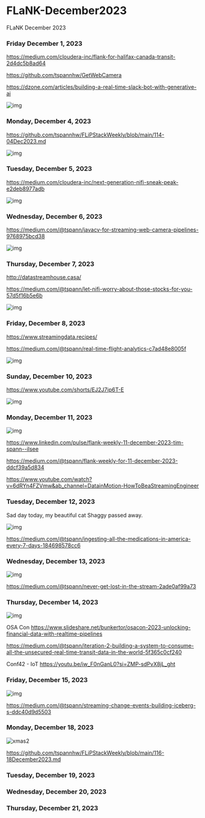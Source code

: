 # FLaNK-December2023
FLaNK December 2023



### Friday December 1, 2023

https://medium.com/cloudera-inc/flank-for-halifax-canada-transit-2d4dc5b8ad64

https://github.com/tspannhw/GetWebCamera

https://dzone.com/articles/building-a-real-time-slack-bot-with-generative-ai

![img](https://github.com/tspannhw/FLiPStackWeekly/blob/main/generatedai/_69642b92-a029-41db-92d3-d9997da138bd.jpeg?raw=true)


### Monday, December 4, 2023


https://github.com/tspannhw/FLiPStackWeekly/blob/main/114-04Dec2023.md

![img](https://github.com/tspannhw/FLiPStackWeekly/blob/main/generatedai/_67d866f1-aee5-4089-b94b-4c810ccecb19.jpeg?raw=true)

### Tuesday, December 5, 2023

https://medium.com/cloudera-inc/next-generation-nifi-sneak-peak-e2deb8977adb


![img](https://github.com/tspannhw/FLiPStackWeekly/blob/main/generatedai/_66c19a27-29c0-4c94-b31b-302993841b71.jpeg?raw=true)


### Wednesday, December 6, 2023

https://medium.com/@tspann/javacv-for-streaming-web-camera-pipelines-9768975bcd38


![img](https://github.com/tspannhw/FLiPStackWeekly/blob/main/generatedai/_62aed7f0-5df7-4f1a-bf9e-4d414c9f9e8d.jpeg?raw=true)


### Thursday, December 7, 2023

http://datastreamhouse.casa/

https://medium.com/@tspann/let-nifi-worry-about-those-stocks-for-you-57d5f16b5e6b


![img](https://github.com/tspannhw/FLiPStackWeekly/blob/main/generatedai/_103108e7-1d41-475d-bf40-7e4fb9ddcdd6.jpeg?raw=true)


### Friday, December 8, 2023

https://www.streamingdata.recipes/

https://medium.com/@tspann/real-time-flight-analytics-c7ad48e8005f

![img](https://raw.githubusercontent.com/tspannhw/FLiPStackWeekly/main/generatedai/_18488d8a-b754-47db-9ae7-56c87ffb20a7.jpeg)

### Sunday, December 10, 2023

https://www.youtube.com/shorts/EJ2J7ip6T-E

![img](https://github.com/tspannhw/FLiPStackWeekly/blob/main/generatedai/_00160675-0ad0-4042-9438-eaa69bf512ce.jpeg?raw=true)

### Monday, December 11, 2023

![img](https://github.com/tspannhw/FLiPStackWeekly/blob/main/generatedai/Designer.png?raw=true)

https://www.linkedin.com/pulse/flank-weekly-11-december-2023-tim-spann--ilsee

https://medium.com/@tspann/flank-weekly-for-11-december-2023-ddcf39a5d834

https://www.youtube.com/watch?v=6dRYn4FZVmw&ab_channel=DatainMotion-HowToBeaStreamingEngineer

### Tuesday, December 12, 2023

Sad day today, my beautiful cat Shaggy passed away.

![img](https://github.com/tspannhw/FLiPStackWeekly/blob/main/IMG_1493.JPG?raw=true)

https://medium.com/@tspann/ingesting-all-the-medications-in-america-every-7-days-184698578cc6



### Wednesday, December 13, 2023

![img](https://github.com/tspannhw/FLiPStackWeekly/blob/main/generatedai/_30faa953-c29e-40cb-a7de-2f81b1120ffb.jpeg?raw=true)

https://medium.com/@tspann/never-get-lost-in-the-stream-2ade0af99a73


### Thursday, December 14, 2023

![img](https://github.com/tspannhw/FLiPStackWeekly/blob/main/generatedai/_trainflink0796dfd3-20cf-4bb9-abed-48a10483fdd2.jpeg?raw=true)

OSA Con
https://www.slideshare.net/bunkertor/osacon-2023-unlocking-financial-data-with-realtime-pipelines

https://medium.com/@tspann/iteration-2-building-a-system-to-consume-all-the-unsecured-real-time-transit-data-in-the-world-5f365c0cf240

Conf42 - IoT
https://youtu.be/iw_F0nGanL0?si=ZMP-sdPvX8jL_ght



### Friday, December 15, 2023

![img](https://github.com/tspannhw/FLiPStackWeekly/blob/main/generatedai/80sxmas.jpeg?raw=true)

https://medium.com/@tspann/streaming-change-events-building-iceberg-s-ddc40d9d5503


### Monday, December 18, 2023

![xmas2](https://github.com/tspannhw/FLiPStackWeekly/assets/18673814/651b578b-a5a5-4b76-b57b-f04c4236e954)

https://github.com/tspannhw/FLiPStackWeekly/blob/main/116-18December2023.md



### Tuesday, December 19, 2023

### Wednesday, December 20, 2023

### Thursday, December 21, 2023




